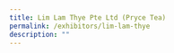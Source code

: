 ```yaml
---
title: Lim Lam Thye Pte Ltd (Pryce Tea)
permalink: /exhibitors/lim-lam-thye
description: ""
---
```

